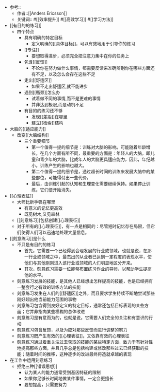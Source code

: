 - 参考::
    - 作者::[[Anders Ericsson]]
    - 关键词:: #[[效率提升]] #[[高效学习]] #[[学习方法]]
- [[有目的的练习]]
    - 四个特点
        - 具有明确的特定目标
            - 定义明确的[[具体目标]]，可以有效地用于引导你的练习
        - [[专注]]
            - 要想取得进步，必须完全把注意力集中在你的任务上
        - 包含[[反馈]]
            - 不论你在努力做什么事情，都需要反馈来准确辨别你在哪些方面还有不足，以及怎么会存在这些不足
        - 走出[[舒适区]]
            - 如果不走出舒适区,就不能进步
        - 遇到[[瓶颈]]怎么办
            - 试着做不同的事情,而不是更难的事情
            - 并非达到极限,而是动机不足
        - 有目的的练习还不够
            - 发现[[差距]]在哪里
            - 建立[[检索]]结构
- 大脑的[[适应能力]]
    - 改变[[大脑结构]]
        - 三个重要细节
            - 第一个值得一提的细节是：训练对大脑的影响。可能随着年龄增长，在几个方面有所不同，最重要的方面是：年轻人的大脑，即儿童和青少年的大脑，比成年人的大脑更具适应能力，因此，年纪越小，训练产生的影响也越大。
            - 第二个值得一提的细节是，通过超长时间的训练来发展大脑中的某些部位，可能得付出一些代价。
            - 最后，由训练引起的认知和生理变化需要继续保持。如果停止训练，它们便开始消失。
- [[心理表征]]
    - 大师比新手强在哪里
        - 有意义的记忆更高效
        - 既见树木,又见森林
    - [[刻意练习]]包括创建[[心理表征]]
    - 对于所有的[[心理表征]]，有一点是相同的：尽管短时记忆存在局限，但它们使得人们可以迅速地处理大量信息。
- [[刻意练习]]是什么
    - 不只是有目的的练习
        - 首先，它需要一个已经得到合理发展的行业或领域，也就是说，在那一行业或领域之中，最杰出的从业者已达到一定程度的表现水平，使他们与其他刚刚进入该行业或领域的人们明显地区分开来。
        - 其次，刻意练习需要一位能够布置练习作业的导师，以帮助学生提高他的水平。
    - 刻意练习发展的技能，是其他人已经想出怎样提高的技能，也是已经拥有一整套行之有效的训练方法的技能
    - 刻意练习发生在人们的[[舒适区]]之外，而且要求学生持续不断地尝试那些刚好超出他当前能力范围的事物
    - 刻意练习包含得到良好定义的特定目标，通常还包括目标表现的某些方面；它并非指向某些模糊的总体改进
    - 刻意练习是有意而为的，也就是说，它需要人们完全的关注和有意识的行动
    - 刻意练习包含反馈，以及为应对那些反馈而进行调整的努力
    - 刻意练习既产生有效的[[心理表征]]，又依靠有效的心理表征
    - 刻意练习通过着重关注过去获取的技能的某些特定方面，致力于有针对性地提高那些方面，并且几乎总是包括构建或修改那些过去已经获取的技能；随着时间的推移，这种逐步的改进最终将造就卓越的表现
- 在工作中运用刻意练习
    - 拒绝三种[[错误思想]]
        - 认为某人的能力通常受到基因特征的限制
        - 如果你足够长时间地做某件事情，一定会更擅长
        - 要想提高，只需要努力
